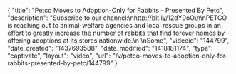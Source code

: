 {
    "title": "Petco Moves to Adoption-Only for Rabbits - Presented By Petc",
    "description": "Subscribe to our channel:\nhttp:\/\/bit.ly\/12dY9oO\n\nPETCO is reaching out to animal-welfare agencies and local rescue groups in an effort to greatly increase the number of rabbits that find forever homes by offering adoptions at its stores nationwide.\n \nSome",
    "videoid": "144799",
    "date_created": "1437693588",
    "date_modified": "1418181174",
    "type": "captivate",
    "layout": "video",
    "url": "\/v\/petco-moves-to-adoption-only-for-rabbits-presented-by-petc\/144799"
}